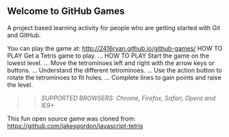 ## Welcome to GitHub Games

A project based learning activity for people who are getting started with Git and GitHub.

You can play the game at: http://2416ryan.github.io/github-games/
HOW TO PLAY
Get a Tetris game to play. ... HOW TO PLAY
Start the game on the lowest level. ...
Move the tetrominoes left and right with the arrow keys or buttons. ...
Understand the different tetrominoes. ...
Use the action button to rotate the tetrominoes to fit holes. ...
Complete lines to gain points and raise the level.

>> _*SUPPORTED BROWSERS*: Chrome, Firefox, Safari, Opera and IE9+_

This fun open source game was cloned from: https://github.com/jakesgordon/javascript-tetris
